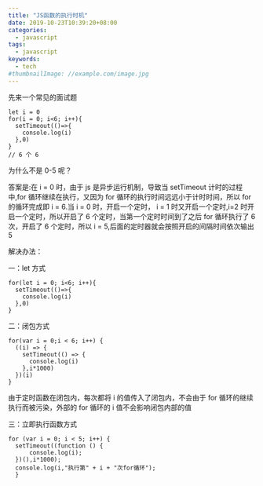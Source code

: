 ```yaml
---
title: "JS函数的执行时机"
date: 2019-10-23T10:39:20+08:00
categories:
  - javascript
tags:
  - javascript
keywords:
  - tech
#thumbnailImage: //example.com/image.jpg
---
```


<!--more-->

先来一个常见的面试题

```
let i = 0
for(i = 0; i<6; i++){
  setTimeout(()=>{
    console.log(i)
  },0)
}
// 6 个 6
```

为什么不是 0-5 呢？

答案是:在 i = 0 时，由于 js 是异步运行机制，导致当 setTimeout 计时的过程中,for 循环继续在执行，又因为 for 循环的执行时间远远小于计时时间，所以 for 的循环完成即 i = 6.当 i = 0 时，开启一个定时， i = 1 时又开启一个定时,i=2 时开启一个定时，所以开启了 6 个定时，当第一个定时时间到了之后 for 循环执行了 6 次，开启了 6 个定时，所以 i = 5,后面的定时器就会按照开启的间隔时间依次输出 5

解决办法：

一：let 方式

```
for(let i = 0; i<6; i++){
  setTimeout(()=>{
    console.log(i)
  },0)
}
```

二：闭包方式

```
for(var i = 0;i < 6; i++) {
  ((i) => {
    setTimeout(() => {
      console.log(i)
    },i*1000)
  })(i)
}
```

由于定时函数在闭包内，每次都将 i 的值传入了闭包内，不会由于 for 循环的继续执行而被污染，外部的 for 循环的 i 值不会影响闭包内部的值

三：立即执行函数方式

```
for (var i = 0; i < 5; i++) {
  setTimeout((function () {
      console.log(i);
  })(),i*1000);
  console.log(i,"执行第" + i + "次for循环");
  }
```
